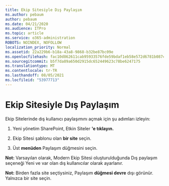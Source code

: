 ```yaml
---
title: Ekip Sitesiyle Dış Paylaşım
ms.author: pebaum
author: pebaum
ms.date: 04/21/2020
ms.audience: ITPro
ms.topic: article
ms.service: o365-administration
ROBOTS: NOINDEX, NOFOLLOW
localization_priority: Normal
ms.assetid: 22a229b6-b18a-43a8-9868-b32be87bc09e
ms.openlocfilehash: fac10d862611cab95933576fde59bdaf1eb58e572d6781b087c48d2c332e205d
ms.sourcegitcommit: b5f7da89a650d2915dc652449623c78be6247175
ms.translationtype: MT
ms.contentlocale: tr-TR
ms.lasthandoff: 08/05/2021
ms.locfileid: "53977713"
---
```

# <a name="external-sharing-with-a-team-site"></a>Ekip Sitesiyle Dış Paylaşım

Ekip Sitelerinde dış kullanıcı paylaşımını açmak için şu adımları izleyin: 
  
1. Yeni yönetim SharePoint, Etkin Siteler **'e tıklayın.**
  
2. Ekip Sitesi şablonu olan **bir site** seçin. 
  
3. Üst **menüden** Paylaşım düğmesini seçin. 
  
 **Not:** Varsayılan olarak, Modern Ekip Sitesi oluşturulduğunda Dış paylaşım seçeneği Yeni ve var olan dış kullanıcılar olarak ayarlanır. 
  
 **Not:** Birden fazla site seçtiysiniz, Paylaşım **düğmesi devre** dışı görünür. Yalnızca bir site seçin. 
  

